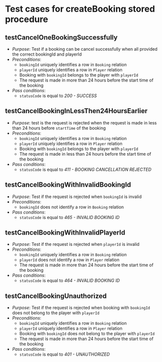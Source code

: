 Test cases for createBooking stored procedure
===

testCancelOneBookingSuccessfully
---
+ _Purpose_: Test if a booking can be cancel successfully when all provided the correct bookingId and playerId
+ _Preconditions_:
	+ `bookingId` uniquely identifies a row in `Booking` relation
	+ `playerId` uniquely identifies a row in `Player` relation
	+ Booking with `bookingId` belongs to the player with `playerId`
	+ The request is made in more than 24 hours before the start time of the booking
+ _Pass conditions_:
	+ `statusCode` is equal to *200 - SUCCESS*


testCancelBookingInLessThen24HoursEarlier
---
+ _Purpose_: test is the request is rejected when the request is made in less than 24 hours before `startTime` of the booking
+ _Preconditions_:
	+ `bookingId` uniquely identifies a row in `Booking` relation
	+ `playerId` uniquely identifies a row in `Player` relation
	+ Booking with `bookingId` belongs to the player with `playerId`
	+ The request is made in less than 24 hours before the start time of the booking
+ _Pass conditions_:
	+ `statusCode` is equal to *411 - BOOKING CANCELLATION REJECTED*

testCancelBookingWithInvalidBookingId
---
+ _Purpose_: Test if the request is rejected when `bookingId` is invalid
+ _Preconditions_:
	+ `bookingId` does not identify a row in `Booking` relation
+ _Pass conditions_:
	+ ``statusCode`` is equal to *465 - INVALID BOOKING ID*

testCancelBookingWithInvalidPlayerId
---
+ _Purpose_: Test if the request is rejected when `playerId` is invalid
+ _Preconditions_:
	+ `bookingId` uniquely identifies a row in `Booking` relation
	+ `playerId` does not identify a row in `Player` relation
	+ The request is made in more than 24 hours before the start time of the booking
+ _Pass conditions_:
	+ `statusCode` is equal to *464 - INVALID BOOKING ID*

testCancelBookingUnauthorized
---
+ _Purpose_: Test if the request is rejected when booking with `bookingId` does not belong to the player with `playerId`
+ _Preconditions_:
	+ `bookingId` uniquely identifies a row in `Booking` relation
	+ `playerId` uniquely identifies a row in `Player` relation
	+ Booking with `bookingId` does not belong to the player with `playerId`
	+ The request is made in more than 24 hours before the start time of the booking
+ _Pass conditions_:
	+ `statusCode` is equal to *401 - UNAUTHORIZED*
